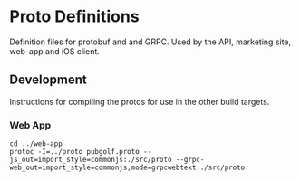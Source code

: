 # Proto Definitions

Definition files for protobuf and and GRPC. Used by the API, marketing site, web-app and iOS client.

## Development

Instructions for compiling the protos for use in the other build targets.

### Web App

```
cd ../web-app
protoc -I=../proto pubgolf.proto --js_out=import_style=commonjs:./src/proto --grpc-web_out=import_style=commonjs,mode=grpcwebtext:./src/proto
```
